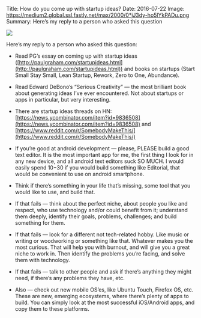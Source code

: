 Title: How do you come up with startup ideas?
Date: 2016-07-22
Image: https://medium2.global.ssl.fastly.net/max/2000/0*jJ3dy-ho5lYkPADu.png
Summary: Here’s my reply to a person who asked this question

![](https://medium2.global.ssl.fastly.net/max/2000/0*jJ3dy-ho5lYkPADu.png)

Here’s my reply to a person who asked this question:

* Read PG’s essay on coming up with startup ideas ([http://paulgraham.com/startupideas.html](http://paulgraham.com/startupideas.html)) and books on startups (Start Small Stay Small, Lean Startup, Rework, Zero to One, Abundance).

* Read Edward DeBono’s “Serious Creativity” — the most brilliant book about generating ideas I’ve ever encountered. Not about startups or apps in particular, but very interesting.

* There are startup ideas threads on HN: 
[https://news.ycombinator.com/item?id=9836508](https://news.ycombinator.com/item?id=9836508) 
and [https://www.reddit.com/r/SomebodyMakeThis/](https://www.reddit.com/r/SomebodyMakeThis/)

* If you’re good at android development — please, PLEASE build a good text editor. It is the most important app for me, the first thing I look for in any new device, and all android text editors suck SO MUCH. I would easily spend 10−30 if you would build something like Editorial, that would be convenient to use on android smartphone.

* Think if there’s something in your life that’s missing, some tool that you would like to use, and build that.

* If that fails — think about the perfect niche, about people you like and respect, who use technology and/or could benefit from it; understand them deeply, identify their goals, problems, challenges; and build something for them.

* If that fails — look for a different not tech-related hobby. Like music or writing or woodworking or something like that. Whatever makes you the most curious. That will help you with burnout, and will give you a great niche to work in. Then identify the problems you’re facing, and solve them with technology.

* If that fails — talk to other people and ask if there’s anything they might need, if there’s any problems they have, etc.

* Also — check out new mobile OS’es, like Ubuntu Touch, Firefox OS, etc. These are new, emerging ecosystems, where there’s plenty of apps to build. You can simply look at the most successful iOS/Android apps, and copy them to these platforms.

